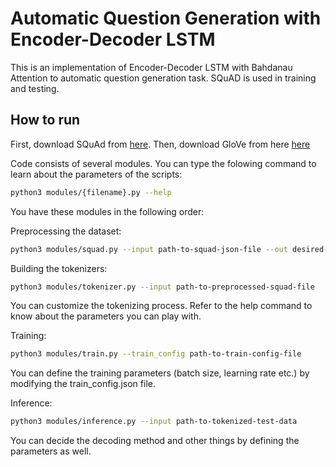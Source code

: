 # Automatic Question Generation with Encoder-Decoder LSTM

This is an implementation of Encoder-Decoder LSTM with Bahdanau Attention to
automatic question generation task. SQuAD is used in training and testing.


## How to run

First, download SQuAd from [here](https://rajpurkar.github.io/SQuAD-explorer/). Then, download GloVe from here [here](https://nlp.stanford.edu/projects/glove/)

Code consists of several modules. You can type the
folowing command to learn about the parameters of the scripts:
```bash
python3 modules/{filename}.py --help
```

You have these modules in the following order:

Preprocessing the dataset:
```bash
python3 modules/squad.py --input path-to-squad-json-file --out desired-output-path --out_format pkl_or_csv
```

Building the tokenizers:

```bash
python3 modules/tokenizer.py --input path-to-preprocessed-squad-file
```

You can customize the tokenizing process. Refer to the
help command to know about the parameters you can play with.

Training:

```bash
python3 modules/train.py --train_config path-to-train-config-file
```
You can define the training parameters (batch size, learning rate etc.) by modifying the
train_config.json file.

Inference:

```bash
python3 modules/inference.py --input path-to-tokenized-test-data
```

You can decide the decoding method and other things by
defining the parameters as well.
